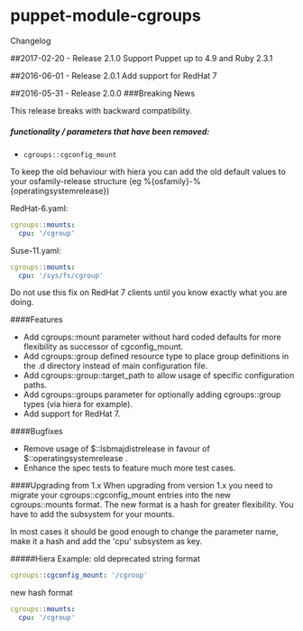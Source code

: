 # puppet-module-cgroups

Changelog

##2017-02-20 - Release 2.1.0
Support Puppet up to 4.9 and Ruby 2.3.1

##2016-06-01 - Release 2.0.1
Add support for RedHat 7

##2016-05-31 - Release 2.0.0
###Breaking News

This release breaks with backward compatibility.

##### functionality / parameters that have been removed:
- ```cgroups::cgconfig_mount```

To keep the old behaviour with hiera you can add the old default values to your osfamily-release structure (eg %{osfamily}-%{operatingsystemrelease})

RedHat-6.yaml:
```yaml
cgroups::mounts:
  cpu: '/cgroup'
```

Suse-11.yaml:
```yaml
cgroups::mounts:
  cpu: '/sys/fs/cgroup'
```

Do not use this fix on RedHat 7 clients until you know exactly what you are doing.

####Features
- Add cgroups::mount parameter without hard coded defaults for more flexibility as successor of cgconfig_mount.
- Add cgroups::group defined resource type to place group definitions in the .d directory instead of main configuration file.
- Add cgroups::group::target_path to allow usage of specific configuration paths.
- Add cgroups::groups parameter for optionally adding cgroups::group types (via hiera for example).
- Add support for RedHat 7.

####Bugfixes
- Remove usage of $::lsbmajdistrelease in favour of $::operatingsystemrelease .
- Enhance the spec tests to feature much more test cases.

####Upgrading from 1.x
When upgrading from version 1.x you need to migrate your cgroups::cgconfig_mount entries into the new cgroups::mounts format.
The new format is a hash for greater flexibility. You have to add the subsystem for your mounts.

In most cases it should be good enough to change the parameter name, make it a hash and add the 'cpu' subsystem as key.

#####Hiera Example:
old deprecated string format
```yaml
cgroups::cgconfig_mount: '/cgroup'
```

new hash format
```yaml
cgroups::mounts:
  cpu: '/cgroup'
```
